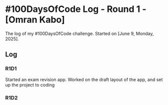 # #100DaysOfCode Log - Round 1 - [Omran Kabo]

The log of my #100DaysOfCode challenge. Started on [June 9, Monday, 2025].

## Log

### R1D1 
Started an exam revision app. Worked on the draft layout of the app, and set up the project to coding

### R1D2
